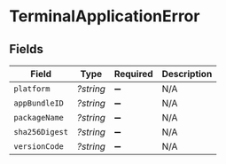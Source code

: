 # TerminalApplicationError


## Fields

| Field              | Type               | Required           | Description        |
| ------------------ | ------------------ | ------------------ | ------------------ |
| `platform`         | *?string*          | :heavy_minus_sign: | N/A                |
| `appBundleID`      | *?string*          | :heavy_minus_sign: | N/A                |
| `packageName`      | *?string*          | :heavy_minus_sign: | N/A                |
| `sha256Digest`     | *?string*          | :heavy_minus_sign: | N/A                |
| `versionCode`      | *?string*          | :heavy_minus_sign: | N/A                |